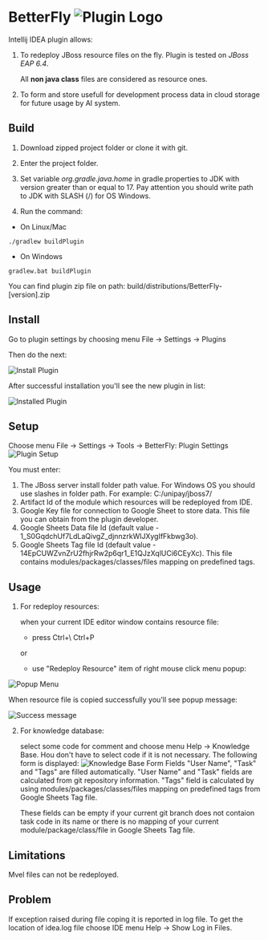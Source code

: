 # BetterFly ![Plugin Logo](https://i.imgur.com/z1Jxx4D.png)
Intellij IDEA plugin allows:
1. To redeploy JBoss resource files on the fly. Plugin is tested on _JBoss EAP 6.4_.

   All **non java class** files are considered as resource ones.

3. To form and store usefull for development process data in cloud storage for future usage by AI system.

## Build
1. Download zipped project folder or clone it with git.

2. Enter the project folder.

3. Set variable _org.gradle.java.home_ in gradle.properties to JDK with version greater than or equal to 17. Pay attention you should write path to JDK with SLASH (/) for OS Windows.

4. Run the command:

- On Linux/Mac
```
./gradlew buildPlugin
```
- On Windows
```
gradlew.bat buildPlugin
```
You can find plugin zip file on path: build/distributions/BetterFly-[version].zip
## Install
Go to plugin settings by choosing menu File -> Settings -> Plugins

Then do the next:

![Install Plugin](https://i.imgur.com/Ay3cl34.png)

After successful installation you'll see the new plugin in list:

![Installed Plugin](https://i.imgur.com/dVB0BTX.png)
## Setup
Choose menu File -> Settings -> Tools -> BetterFly: Plugin Settings
![Plugin Setup](https://i.imgur.com/GtKqFtV.png)

You must enter:
1. The JBoss server install folder path value. For Windows OS you should use slashes in folder path. For example: C:/unipay/jboss7/
2. Artifact Id of the module which resources will be redeployed from IDE.
3. Google Key file for connection to Google Sheet to store data. This file you can obtain from the plugin developer.
4. Google Sheets Data file Id (default value - 1_S0GqdchUf7LdLaQivgZ_djnnzrkWlJXygIfFkbwg3o).
5. Google Sheets Tag file Id (default value - 14EpCUWZvnZrU2fhjrRw2p6qr1_E1QJzXqlUCi6CEyXc). This file contains modules/packages/classes/files mapping on predefined tags.
## Usage
1. For redeploy resources:

   when your current IDE editor window contains resource file:

   - press Ctrl+\ Ctrl+P

   or

   - use "Redeploy Resource" item of right mouse click menu popup:

![Popup Menu](https://i.imgur.com/wYt2BET.png)

   When resource file is copied successfully you'll see popup message:

![Success message](https://i.imgur.com/RrDbLXi.png)

2. For knowledge database:

   select some code for comment and choose menu Help -> Knowledge Base. Нou don't have to select code if it is not necessary.
   The following form is displayed:
   ![Knowledge Base Form](https://i.imgur.com/69Ar0Lz.png)
   Fields "User Name", "Task" and "Tags" are filled automatically. "User Name" and "Task" fields are calculated from git repository information. "Tags" field is calculated by using modules/packages/classes/files mapping on predefined tags from Google Sheets Tag file.

   These fields can be empty if your current git branch does not contaion task code in its name or there is no mapping of your current module/package/class/file in Google Sheets Tag file.
## Limitations
Mvel files can not be redeployed.

## Problem
If exception raised during file coping it is reported in log file. To get the location of idea.log file choose IDE menu Help -> Show Log in Files.
